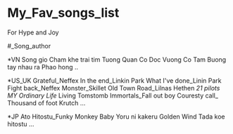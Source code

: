 # My_Fav_songs_list
For Hype and Joy


#_Song_author

*VN
Song gio
Cham khe trai tim
Tuong Quan
Co Doc Vuong
Co Tam
Buong tay nhau ra
Phao hong
..

*US_UK
Grateful_Neffex
In the end_Linkin Park
What I've done_Linin Park
Fight back_Neffex
Monster_Skillet
Old Town Road_Lilnas
Hethen _21 pilots
MY Ordinary Life_ Living Tomstomb
Immortals_Fall out boy
Couresty call_ Thousand of foot Krutch
...

*JP
Ato Hitostu_Funky Monkey Baby
Yoru ni kakeru
Golden Wind
Tada koe hitostu
...
